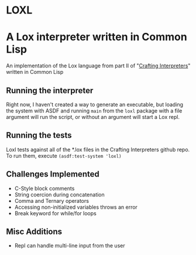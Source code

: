 # LOXL

# A Lox interpreter written in Common Lisp
An implementation of the Lox language from part II of "[Crafting Interpreters](https://craftinginterpreters.com)" written in Common Lisp

## Running the interpreter
Right now, I haven't created a way to generate an executable, but loading the system with ASDF and running `main` from the `loxl` package with a file argument will run the script, or without an argument will start a Lox repl.

## Running the tests
Loxl tests against all of the *.lox files in the Crafting Interpreters github repo.  To run them, execute `(asdf:test-system 'loxl)`

## Challenges Implemented
* C-Style block comments
* String coercion during concatenation
* Comma and Ternary operators
* Accessing non-initialized variables throws an error
* Break keyword for while/for loops

## Misc Additions
* Repl can handle multi-line input from the user
